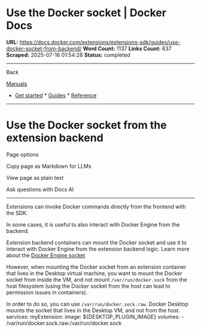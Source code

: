 # Use the Docker socket | Docker Docs

**URL:** https://docs.docker.com/extensions/extensions-sdk/guides/use-docker-socket-from-backend/
**Word Count:** 1137
**Links Count:** 637
**Scraped:** 2025-07-16 01:54:28
**Status:** completed

---

Back

[Manuals](https://docs.docker.com/manuals/)

  * [Get started](https://docs.docker.com/get-started/)   * [Guides](https://docs.docker.com/guides/)   * [Reference](https://docs.docker.com/reference/)

* * *

# Use the Docker socket from the extension backend

Page options

Copy page as Markdown for LLMs

View page as plain text

Ask questions with Docs AI

* * *

Extensions can invoke Docker commands directly from the frontend with the SDK.

In some cases, it is useful to also interact with Docker Engine from the backend.

Extension backend containers can mount the Docker socket and use it to interact with Docker Engine from the extension backend logic. Learn more about the [Docker Engine socket](https://docs.docker.com/reference/cli/dockerd/#examples)

However, when mounting the Docker socket from an extension container that lives in the Desktop virtual machine, you want to mount the Docker socket from inside the VM, and not mount `/var/run/docker.sock` from the host filesystem \(using the Docker socket from the host can lead to permission issues in containers\).

In order to do so, you can use `/var/run/docker.sock.raw`. Docker Desktop mounts the socket that lives in the Desktop VM, and not from the host.               services:       myExtension:         image: ${DESKTOP_PLUGIN_IMAGE}         volumes:           - /var/run/docker.sock.raw:/var/run/docker.sock